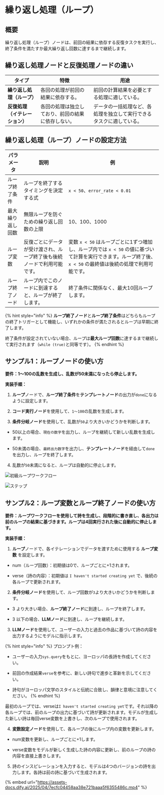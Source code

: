 # 繰り返し処理（ループ）

## 概要

繰り返し処理（ループ）ノードは、前回の結果に依存する反復タスクを実行し、終了条件を満たすか最大繰り返し回数に達するまで継続します。

## 繰り返し処理ノードと反復処理ノードの違い

<table>
  <thead>
    <tr>
      <th>タイプ</th>
      <th>特徴</th>
      <th>用途</th>
    </tr>
  </thead>
  <tbody>
    <tr>
      <td><strong>繰り返し処理（ループ）</strong></td>
      <td>各回の処理が前回の結果に依存する。</td>
      <td>前回の計算結果を必要とする処理に適している。</td>
    </tr>
    <tr>
      <td><strong>反復処理（イテレーション）</strong></td>
      <td>各回の処理は独立しており、前回の結果に依存しない。</td>
      <td>データの一括処理など、各処理を独立して実行できるタスクに適している。</td>
    </tr>
  </tbody>
</table>

## 繰り返し処理（ループ）ノードの設定方法

<table>
  <thead>
    <tr>
      <th>パラメータ</th>
      <th>説明</th>
      <th>例</th>
    </tr>
  </thead>
  <tbody>
    <tr>
      <td>ループ終了条件</td>
      <td>ループを終了するタイミングを決定する式</td>
      <td><code>x < 50</code>、<code>error_rate < 0.01</code></td>
    </tr>
    <tr>
      <td>最大繰り返し回数</td>
      <td>無限ループを防ぐための繰り返し回数の上限</td>
      <td>10、100、1000</td>
    </tr>
    <tr>
      <td>ループ変数</td>
      <td>反復ごとにデータが受け渡され、ループ終了後も後続ノードで利用可能です。</td>
      <td>変数 <code>x < 50</code> はループごとに1ずつ増加し、ループ内では <code>x < 50</code> の値に基づいて計算を実行できます。ループ終了後、<code>x < 50</code> の最終値は後続の処理で利用可能です。</td>
    </tr>
    <tr>
      <td>ループ終了ノード</td>
      <td>ループ内でこのノードに到達すると、ループが終了します。</td>
      <td>終了条件に関係なく、最大10回ループします。</td>
    </tr>
  </tbody>
</table>

{% hint style="info" %}
**ループ終了ノード**と**ループ終了条件**はどちらもループの終了トリガーとして機能し、いずれかの条件が満たされるとループは早期に終了します。

終了条件が設定されていない場合、ループは**最大ループ回数**に達するまで継続して実行されます（`while (true)`と同等です）。
{% endhint %}

## サンプル1：ループノードの使い方

**要件：1〜100の乱数を生成し、乱数が50未満になったら停止します。**

**実装手順：**

1. **ループ**ノードで、**ループ終了条件**を**テンプレートノード**の出力が`done`になるように設定します。

2. **コード実行ノード**を使用して、`1〜100`の乱数を生成します。

3. **条件分岐ノード**を使用して、乱数が`50`より大きいかどうかを判断します。

  - 50以上の場合、`現在の数字`を出力し、ループを継続して新しい乱数を生成します。

  - 50未満の場合、`最終出力数字`を出力し、**テンプレートノード**を経由して`done`を出力し、ループを終了します。

4. 乱数が`50`未満になると、ループは自動的に停止します。

![初級ループワークフロー](https://assets-docs.dify.ai/2025/04/282013c48b46d3cc4ebf99323da10a31.png)

![ステップ](https://assets-docs.dify.ai/2025/04/9d9fb4db7093521000ac735a26f86962.png)

## サンプル2：ループ変数とループ終了ノードの使い方

**要件：ループワークフローを使用して詩を生成し、段階的に書き直し、各出力は前のループの結果に基づきます。ループは4回実行された後に自動的に停止します。**

**実装手順：**

1. **ループ**ノードで、各イテレーションでデータを渡すために使用する **ループ変数** を設定します。

  - num（ループ回数）：初期値は0で、ループごとに+1されます。

  - verse（詩の内容）：初期値は `I haven't started creating yet` で、後続の各ループで更新されます。

2. **条件分岐ノード**を使用して、ループ回数が`3`より大きいかどうかを判断します。

  - 3 より大きい場合、**ループ終了ノード**に到達し、ループを終了します。

  - 3 以下の場合、**LLMノード**に到達し、ループを継続します。

3. **LLMノード**を使用して、ユーザーの入力と過去の作品に基づいて詩の内容を出力するようにモデルに指示します。

{% hint style="info" %}
プロンプト例：

- ユーザーの入力`sys.query`をもとに、ヨーロッパの長詩を作成してください。

- 前回の作成結果`verse`を参考に、新しい詩句で進歩と革新を示してください。

- 詩句がヨーロッパ文学のスタイルと伝統に合致し、韻律と意境に注意してください。
{% endhint %}

最初のループでは、verseは`I haven't started creating yet`です。それ以降の各ループでは、前のループの出力に基づいて詩が更新されます。モデルが生成した新しい詩は毎回verse変数を上書きし、次のループで使用されます。

4. **変数設定ノード**を使用して、各ループの後にループ内の変数を更新します。

  - num変数を更新し、ループごとに+1します。

  - verse変数をモデルが新しく生成した詩の内容に更新し、前のループの詩の内容を直接上書きします。

5. 詩のインスピレーションを入力すると、モデルは4つのバージョンの詩を出力します。各詩は前の詩に基づいて生成されます。

{% embed url="https://assets-docs.dify.ai/2025/04/7ecfc04458aa38e721baaa5f6355486c.mp4" %}

